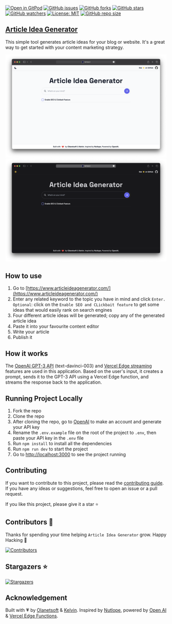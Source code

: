 [![Open in GitPod](https://img.shields.io/badge/Gitpod-Ready--to--Code-blue?logo=gitpod)](https://gitpod.io/#https://github.com/Olanetsoft/article-idea-generator) [![GitHub issues](https://img.shields.io/github/issues/Olanetsoft/article-idea-generator)](https://github.com/Olanetsoft/article-idea-generator/issues)
[![GitHub forks](https://img.shields.io/github/forks/Olanetsoft/article-idea-generator)](https://img.shields.io/github/forks/Olanetsoft/article-idea-generator)
[![GitHub stars](https://img.shields.io/github/stars/Olanetsoft/article-idea-generator)](https://img.shields.io/github/stars/Olanetsoft/article-idea-generator)
[![GitHub watchers](https://img.shields.io/github/watchers/Olanetsoft/article-idea-generator?style=label=Watch)](https://github.com/Olanetsoft/article-idea-generator)
[![License: MIT](https://img.shields.io/badge/License-MIT-yellow.svg)](https://opensource.org/licenses/MIT) [![GitHub repo size](https://img.shields.io/github/repo-size/Olanetsoft/article-idea-generator)](https://github.com/Olanetsoft/article-idea-generator)

## [Article Idea Generator](https://www.articleideagenerator.com/)

This simple tool generates article ideas for your blog or website. It's a great way to get started with your content marketing strategy.

[![Article Idea Generator](./public/screenshot.png)](https://www.articleideagenerator.com/)
[![Article Idea Generator](./public/screenshot-2.png)](https://www.articleideagenerator.com/)

## How to use

1. Go to [https://www.articleideagenerator.com/](https://www.articleideagenerator.com/)
2. Enter any related keyword to the topic you have in mind and click `Enter.` <br>
`Optional`: click on the `Enable SEO and CLickbait feature` to get some ideas that would easily rank on search engines
3. Four different article ideas will be generated; copy any of the generated article idea
4. Paste it into your favourite content editor
5. Write your article
6. Publish it


## How it works

The [OpenAI GPT-3 API](https://openai.com/api/) (text-davinci-003) and [Vercel Edge streaming](https://vercel.com/features/edge-functions) features are used in this application. Based on the user's input, it creates a prompt, sends it to the GPT-3 API using a Vercel Edge function, and streams the response back to the application.

## Running Project Locally

1. Fork the repo
2. Clone the repo
3. After cloning the repo, go to [OpenAI](https://beta.openai.com/account/api-keys) to make an account and generate your API key
4. Rename the `.env.example` file on the root of the project to `.env`, then paste your API key in the `.env` file
5. Run `npm install` to install all the dependencies
6. Run `npm run dev` to start the project
7. Go to [http://localhost:3000](http://localhost:3000) to see the project running

## Contributing

If you want to contribute to this project, please read the [contributing guide](./CONTRIBUTING.md). If you have any ideas or suggestions, feel free to open an issue or a pull request. 

If you like this project, please give it a star ⭐️


## Contributors 💪

Thanks for spending your time helping `Article Idea Generator` grow. Happy Hacking 🍻

[![Contributors](https://contrib.rocks/image?repo=Olanetsoft/article-idea-generator)](https://github.com/Olanetsoft/article-idea-generator/edit/main/README.md)

## Stargazers ⭐️

[![Stargazers](https://git-lister.onrender.com/api/stars/Olanetsoft/article-idea-generator?limit=15)](https://github.com/Olanetsoft/article-idea-generator)


## Acknowledgement

Built with 💗 by [Olanetsoft](https://twitter.com/olanetsoft) & [Kelvin](https://twitter.com/iam_kelvinjnr). Inspired by [Nutlope](https://twitter.com/nutlope), powered by [Open AI](https://openai.com/) & [Vercel Edge Functions](https://vercel.com).
